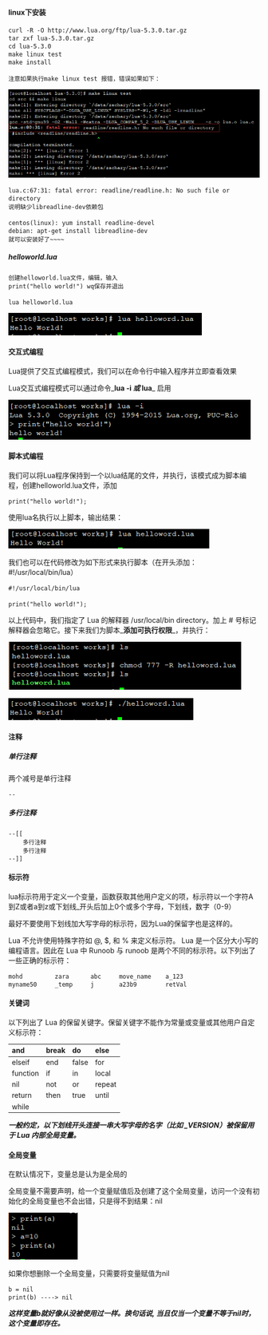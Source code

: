 #### linux下安装

```
curl -R -O http://www.lua.org/ftp/lua-5.3.0.tar.gz
tar zxf lua-5.3.0.tar.gz
cd lua-5.3.0
make linux test
make install

注意如果执行make linux test 报错，错误如果如下：
```

![](/assets/32489fjkasjf.png)

```
lua.c:67:31: fatal error: readline/readline.h: No such file or directory
说明缺少libreadline-dev依赖包

centos(linux): yum install readline-devel
debian: apt-get install libreadline-dev
就可以安装好了~~~~
```

##### helloworld.lua

```
创建helloworld.lua文件，编辑，输入
print("hello world!") wq保存并退出

lua helloworld.lua
```

![](/assets/sahdjash192e1231.png)

#### 交互式编程

Lua提供了交互式编程模式，我们可以在命令行中输入程序并立即查看效果

Lua交互式编程模式可以通过命令_**lua -i **_或_** lua**_ 启用

![](/assets/89812jksjdka.png)

#### 脚本式编程

我们可以将Lua程序保持到一个以lua结尾的文件，并执行，该模式成为脚本编程，创建helloworld.lua文件，添加

```
print("hello world!");
```

使用lua名执行以上脚本，输出结果：

![](/assets/423819230qfajkajk.png)

我们也可以在代码修改为如下形式来执行脚本（在开头添加：\#!/usr/local/bin/lua）

```
#!/usr/local/bin/lua

print("hello world!");
```

以上代码中，我们指定了 Lua 的解释器 /usr/local/bin directory。加上 \# 号标记解释器会忽略它。接下来我们为脚本_**添加可执行权限**_，并执行：

![](/assets/2e189asdjais.png)

![](/assets/213879asfjkajgk.png)

#### 注释

##### 单行注释

两个减号是单行注释

```
--
```

##### 多行注释

```
--[[
    多行注释
    多行注释
--]]
```

#### 标示符

lua标示符用于定义一个变量，函数获取其他用户定义的项，标示符以一个字符A到Z或者a到z或下划线\_开头后加上0个或多个字母，下划线，数字（0-9）

最好不要使用下划线加大写字母的标示符，因为Lua的保留字也是这样的。

Lua 不允许使用特殊字符如 @, $, 和 % 来定义标示符。 Lua 是一个区分大小写的编程语言。因此在 Lua 中 Runoob 与 runoob 是两个不同的标示符。以下列出了一些正确的标示符：

```
mohd         zara      abc     move_name    a_123
myname50     _temp     j       a23b9        retVal
```

#### 关键词

以下列出了 Lua 的保留关键字。保留关键字不能作为常量或变量或其他用户自定义标示符：

| and | break | do | else |
| :--- | :--- | :--- | :--- |
| elseif | end | false | for |
| function | if | in | local |
| nil | not | or | repeat |
| return | then | true | until |
| while |  |  |  |

_**一般约定，以下划线开头连接一串大写字母的名字（比如 \_VERSION）被保留用于 Lua 内部全局变量。**_

#### 全局变量

在默认情况下，变量总是认为是全局的

全局变量不需要声明，给一个变量赋值后及创建了这个全局变量，访问一个没有初始化的全局变量也不会出错，只是得不到结果：nil

![](/assets/32489fjksa.png)

如果你想删除一个全局变量，只需要将变量赋值为nil

```
b = nil
print(b) ----> nil
```

_**这样变量b就好像从没被使用过一样。换句话说, 当且仅当一个变量不等于nil时，这个变量即存在。**_

